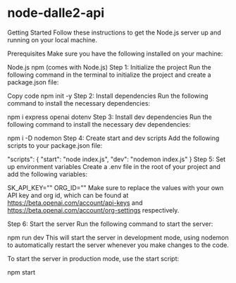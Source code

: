 # node-dalle2-api

Getting Started
Follow these instructions to get the Node.js server up and running on your local machine.

Prerequisites
Make sure you have the following installed on your machine:

Node.js
npm (comes with Node.js)
Step 1: Initialize the project
Run the following command in the terminal to initialize the project and create a package.json file:

Copy code
npm init -y
Step 2: Install dependencies
Run the following command to install the necessary dependencies:

npm i express openai dotenv
Step 3: Install dev dependencies
Run the following command to install the necessary dev dependencies:


npm i -D nodemon
Step 4: Create start and dev scripts
Add the following scripts to your package.json file:


"scripts": {
  "start": "node index.js",
  "dev": "nodemon index.js"
}
Step 5: Set up environment variables
Create a .env file in the root of your project and add the following variables:

SK_API_KEY=""
ORG_ID=""
Make sure to replace the values with your own API key and org id, which can be found at https://beta.openai.com/account/api-keys and https://beta.openai.com/account/org-settings respectively.

Step 6: Start the server
Run the following command to start the server:

npm run dev
This will start the server in development mode, using nodemon to automatically restart the server whenever you make changes to the code.

To start the server in production mode, use the start script:

npm start
